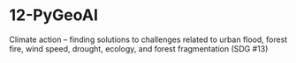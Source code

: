 # 12-PyGeoAI
Climate action – finding solutions to challenges related to urban flood, forest fire, wind speed, drought, ecology, and forest fragmentation (SDG #13)
